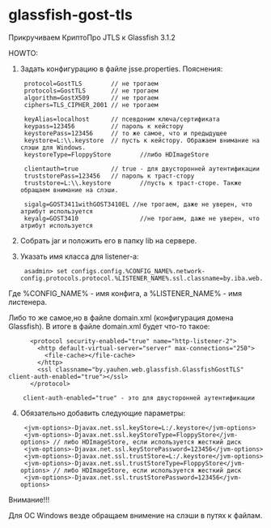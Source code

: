 glassfish-gost-tls
==================

Прикручиваем КриптоПро JTLS к Glassfish 3.1.2

HOWTO:

1) Задать конфигурацию в файле jsse.properties. Пояснения:

        protocol=GostTLS        // не трогаем
        protocols=GostTLS       // не трогаем
        algorithm=GostX509      // не трогаем
        ciphers=TLS_CIPHER_2001 // не трогаем

        keyAlias=localhost      // псевдоним ключа/сертификата
        keypass=123456          // пароль к кейстору
        keystorePass=123456     // то же самое, что и предыдущее
        keystore=L:\\.keystore  // пусть к кейстору. Ображаем внимание на слэши для Windows.
        keystoreType=FloppyStore        //либо HDImageStore

        clientauth=true         // true - для двусторонней аутентификации
        truststorePass=123456   // пароль к траст-стору
        truststore=L:\\.keystore        //пусть к траст-сторe. Также обращаем внимание на слэши.

        sigalg=GOST3411withGOST3410EL //не трогаем, даже не уверен, что атрибут используется
        keyalg=GOST3410                 //не трогаем, даже не уверен, что атрибут используется


2) Собрать jar и положить его в папку lib на сервере.

3) Указать имя класса для listener-a:

        asadmin> set configs.config.%CONFIG_NAME%.network-config.protocols.protocol.%LISTENER_NAME%.ssl.classname=by.iba.web.glassfish.GlassfishGostTLS

Где %CONFIG_NAME% - имя конфига, а %LISTENER_NAME% - имя листенера.

Либо то же самое,но в файле domain.xml (конфигурация домена Glassfish). В итоге в файле domain.xml будет что-то такое:

          <protocol security-enabled="true" name="http-listener-2">
            <http default-virtual-server="server" max-connections="250">
              <file-cache></file-cache>
            </http>
            <ssl classname="by.yauhen.web.glassfish.GlassfishGostTLS" client-auth-enabled="true"></ssl>
          </protocol>

        client-auth-enabled="true" - это для двусторонней аутентификации

4) Обязательно добавить следующие параметры:

        <jvm-options>-Djavax.net.ssl.keyStore=L:/.keystore</jvm-options>
        <jvm-options>-Djavax.net.ssl.keyStoreType=FloppyStore</jvm-options> // либо HDImageStore, если используется жесткий диск
        <jvm-options>-Djavax.net.ssl.keyStorePassword=123456</jvm-options>
        <jvm-options>-Djavax.net.ssl.trustStore=L:/.keystore</jvm-options>
        <jvm-options>-Djavax.net.ssl.trustStoreType=FloppyStore</jvm-options> // либо HDImageStore, если используется жесткий диск
        <jvm-options>-Djavax.net.ssl.trustStorePassword=123456</jvm-options>


Внимание!!!

Для ОС Windows везде обращаем внимение на слэши в путях к файлам.
